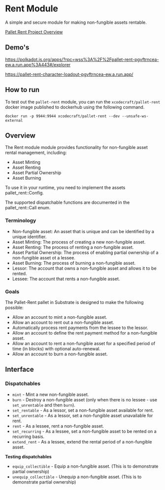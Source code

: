 # Rent Module

A simple and secure module for making non-fungible assets rentable.

[Pallet Rent Project Overview](https://michaelassaf.notion.site/Pallet-Rent-f3c3ecfce18d483eba9dea675721954d)

## Demo's
https://polkadot.js.org/apps/?rpc=wss%3A%2F%2Fpallet-rent-pgvftrncea-ew.a.run.app%3A443#/explorer

https://pallet-rent-character-loadout-pgvftrncea-ew.a.run.app/

## How to run

To test out the `pallet-rent` module, you can run the `xcodecraft/pallet-rent` docker image published to dockerhub using the following command.

`docker run -p 9944:9944 xcodecraft/pallet-rent --dev --unsafe-ws-external`

## Overview

The Rent module module provides functionality for non-fungible asset rental management, including:

- Asset Minting
- Asset Renting
- Asset Partial Ownership
- Asset Burning

To use it in your runtime, you need to implement the assets pallet_rent::Config.

The supported dispatchable functions are documented in the pallet_rent::Call enum.

### Terminology

- Non-fungible asset: An asset that is unique and can be identified by a unique identifier.
- Asset Minting: The process of creating a new non-fungible asset.
- Asset Renting: The process of renting a non-fungible asset.
- Asset Partial Ownership: The process of enabling partial ownership of a non-fungible asset ot a lessee.
- Asset Burning: The process of burning a non-fungible asset.
- Lessor: The account that owns a non-fungible asset and allows it to be rented.
- Lessee: The account that rents a non-fungible asset.

### Goals

The Pallet-Rent pallet in Substrate is designed to make the following possible:

- Allow an account to mint a non-fungible asset.
- Allow an account to rent out a non-fungible asset.
- Automatically process rent payments from the lessee to the lessor.
- Allow an account to define the rent payment method for a non-fungible asset.
- Allow an account to rent a non-fungible asset for a specified period of time (in blocks) with optional auto-renewal.
- Allow an account to burn a non-fungible asset.

## Interface

### Dispatchables

- `mint` - Mint a new non-fungible asset.
- `burn` - Destroy a non-fungible asset (only when there is no lessee - use `set_unrentable` and then `burn`).
- `set_rentable` - As a lessor, set a non-fungible asset available for rent.
- `set_unrentable` - As a lessor, set a non-fungible asset unavailable for rent.
- `rent` - As a lessee, rent a non-fungible asset.
- `set_recurring` - As a lessee, set a non-fungible asset to be rented on a recurring basis.
- `extend_rent` - As a lessee, extend the rental period of a non-fungible asset.

**Testing dispatchables**

- `equip_collectible` - Equip a non-fungible asset. (This is to demonstrate partial ownership)
- `unequip_collectible` - Unequip a non-fungible asset. (This is to demonstrate partial ownership)
